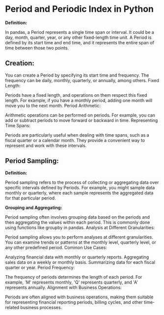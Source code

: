 # Period and Periodic Index in Python

**Definition:**

In pandas, a Period represents a single time span or interval. It could be a day, month, quarter, year, or any other fixed-length time unit.
A Period is defined by its start time and end time, and it represents the entire span of time between those two points.

## Creation:

You can create a Period by specifying its start time and frequency. The frequency can be daily, monthly, quarterly, or annually, among others.
Fixed Length:

Periods have a fixed length, and operations on them respect this fixed length. For example, if you have a monthly period, adding one month will move you to the next month.
Period Arithmetic:

Arithmetic operations can be performed on periods. For example, you can add or subtract periods to move forward or backward in time.
Representing Time Spans:

Periods are particularly useful when dealing with time spans, such as a fiscal quarter or a calendar month. They provide a convenient way to represent and work with these intervals.

## Period Sampling:

**Definition:**

Period sampling refers to the process of collecting or aggregating data over specific intervals defined by Periods.
For example, you might sample data monthly or quarterly, where each sample represents the aggregated data for that particular period.

**Grouping and Aggregating:**

Period sampling often involves grouping data based on the periods and then aggregating the values within each period. This is commonly done using functions like groupby in pandas.
Analysis at Different Granularities:

Period sampling allows you to perform analyses at different granularities. You can examine trends or patterns at the monthly level, quarterly level, or any other predefined period.
Common Use Cases:

Analyzing financial data with monthly or quarterly reports.
Aggregating sales data on a weekly or monthly basis.
Summarizing data for each fiscal quarter or year.
Period Frequency:

The frequency of periods determines the length of each period. For example, 'M' represents monthly, 'Q' represents quarterly, and 'A' represents annually.
Alignment with Business Operations:

Periods are often aligned with business operations, making them suitable for representing financial reporting periods, billing cycles, and other time-related business processes.
